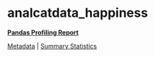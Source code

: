 # analcatdata_happiness

[**Pandas Profiling Report**](https://epistasislab.github.io/pmlb/profile/analcatdata_happiness.html)

[Metadata](metadata.yaml) | [Summary Statistics](summary_stats.tsv)


